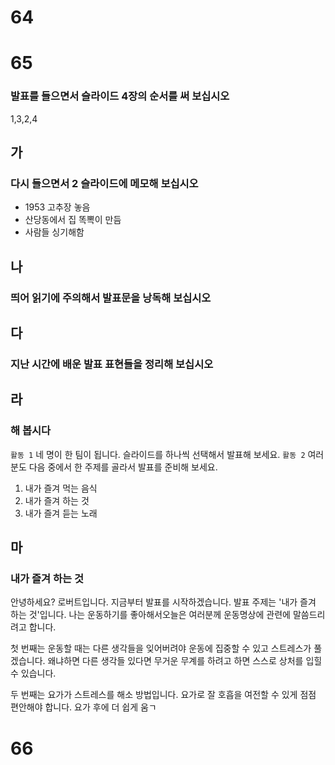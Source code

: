 # 64
# 65
### 발표를 들으면서 슬라이드 4장의 순서를 써 보십시오
1,3,2,4
## 가
### 다시 들으면서 2 슬라이드에 메모해 보십시오
* 1953 고추장 놓음
* 산당동에서 집 똑뽁이 만듬
* 사람들 싱기해함
## 나
### 띄어 읽기에 주의해서 발표문을 낭독해 보십시오
## 다
### 지난 시간에 배운 발표 표현들을 정리해 보십시오
## 라
### 해 봅시다
`활동 1` 네 명이 한 팀이 됩니다. 슬라이드를 하나씩 선택해서 발표해 보세요.
`활동 2` 여러분도 다음 중에서 한 주제를 골라서 발표를 준비해 보세요.
1. 내가 즐겨 먹는 음식
2. 내가 즐겨 하는 것
3. 내가 즐겨 듣는 노래
## 마
### 내가 즐겨 하는 것
안녕하세요? 로버트입니다. 지금부터 발표를 시작하겠습니다. 발표 주제는 '내가 즐겨 하는 것'입니다. 나는 운동하기를 좋아해서오늘은 여러분께 운동명상에 관련에 말씀드리려고 합니다.

첫 번째는 운동할 때는 다른 생각들을 잊어버려야 운동에 집중할 수 있고 스트레스가 풀겠습니다. 왜냐하면 다른 생각들 있다면 무거운 무계를 하려고 하면 스스로 상처를 입힐 수 있습니다.

두 번째는 요가가 스트레스를 해소 방법입니다. 요가로 잘 호흡을 여전할 수 있게 점점 편안해야 합니다. 요가 후에 더 쉽게 움ㄱ
# 66